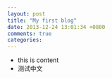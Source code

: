 ```yaml
---
layout: post
title: "My first blog"
date: 2013-12-24 13:01:34 +0800
comments: true
categories: 
---
```


- this is content
- 测试中文